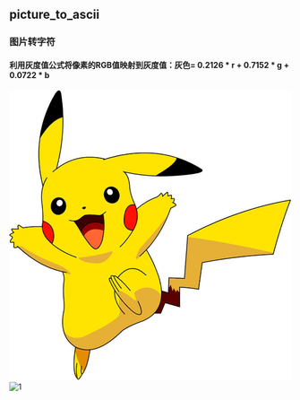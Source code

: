 ## picture_to_ascii  
### 图片转字符  
#### 利用灰度值公式将像素的RGB值映射到灰度值：灰色= 0.2126 * r + 0.7152 * g + 0.0722 * b  
![picture1](https://github.com/nakuYK/picture_to_ascii/blob/master/picture.jpg)
![1](https://github.com/nakuYK/picture_to_ascii/blob/master/1.jpg)
